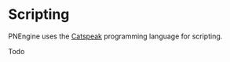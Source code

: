# Scripting

PNEngine uses the [Catspeak](https://www.katsaii.com/catspeak-lang/) programming language for scripting.

Todo
